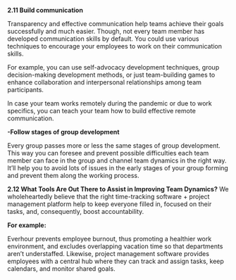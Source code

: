 **2.11 Build communication**

Transparency and effective communication help teams achieve their goals successfully and much easier. Though, not every team member has developed communication skills by default. You could use various techniques to encourage your employees to work on their communication skills. 

For example, you can use self-advocacy development techniques, group decision-making development methods, or just team-building games to enhance collaboration and interpersonal relationships among team participants. 

In case your team works remotely during the pandemic or due to work specifics, you can teach your team how to build effective remote communication. 

**-Follow stages of group development**

Every group passes more or less the same stages of group development. This way you can foresee and prevent possible difficulties each team member can face in the group and channel team dynamics in the right way. It’ll help you to avoid lots of issues in the early stages of your group forming and prevent them along the working process. 

**2.12 What Tools Are Out There to Assist in Improving Team Dynamics?**
We wholeheartedly believe that the right time-tracking software + project management platform help to keep everyone filled in, focused on their tasks, and, consequently, boost accountability.

**For example:** 

Everhour prevents employee burnout, thus promoting a healthier work environment, and excludes overlapping vacation time so that departments aren’t understaffed. Likewise, project management software provides employees with a central hub where they can track and assign tasks, keep calendars, and monitor shared goals.
